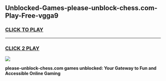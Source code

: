 
## Unblocked-Games-please-unblock-chess.com-Play-Free-vgga9
<h3>
<a href="https://premium76.site?title=please-unblock-chess.com&ref=12A">CLICK TO PLAY</a></h3>
<hr>

<h3>
<a href="https://premium76.site?title=please-unblock-chess.com&ref=12A">CLICK 2 PLAY</a>
  
</h3>

<a href="https://premium76.site?title=please-unblock-chess.com&ref=12A"><img src="https://clearcache.store/games.png"></a>


**please-unblock-chess.com games unblocked: Your Gateway to Fun and Accessible Online Gaming**
